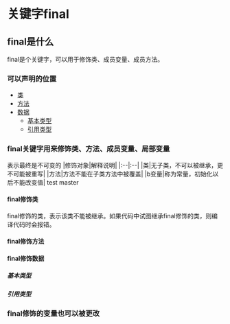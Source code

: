 # 关键字final

## final是什么
final是个关键字，可以用于修饰类、成员变量、成员方法。


### 可以声明的位置
+ [类](#class)
+ [方法](#function)
+ [数据](#data)
    - [基本类型](#databasic)
    - [引用类型](#dataquote)

### final关键字用来修饰类、方法、成员变量、局部变量
表示最终是不可变的
|修饰对象|解释说明|
|:--|:--|
|类|无子类，不可以被继承，更不可能被重写|
|方法|方法不能在子类方法中被覆盖|
|b变量|称为常量，初始化以后不能改变值|
test master

#### <span id="class">final修饰类</span>
final修饰的类，表示该类不能被继承。如果代码中试图继承final修饰的类，则编译代码时会报错。

#### <span id="function">final修饰方法</span>

#### <span id="data">final修饰数据</span>

##### <span id="databasic">基本类型</span>

##### <span id="dataquote">引用类型</span>

### final修饰的变量也可以被更改